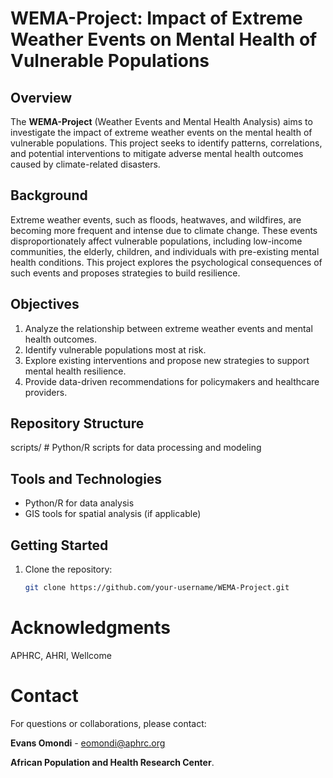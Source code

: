 # WEMA-Project: Impact of Extreme Weather Events on Mental Health of Vulnerable Populations

## Overview
The **WEMA-Project** (Weather Events and Mental Health Analysis) aims to investigate the impact of extreme weather events on the mental health of vulnerable populations. This project seeks to identify patterns, correlations, and potential interventions to mitigate adverse mental health outcomes caused by climate-related disasters.

## Background
Extreme weather events, such as floods, heatwaves, and wildfires, are becoming more frequent and intense due to climate change. These events disproportionately affect vulnerable populations, including low-income communities, the elderly, children, and individuals with pre-existing mental health conditions. This project explores the psychological consequences of such events and proposes strategies to build resilience.

## Objectives
1. Analyze the relationship between extreme weather events and mental health outcomes.
2. Identify vulnerable populations most at risk.
3. Explore existing interventions and propose new strategies to support mental health resilience.
4. Provide data-driven recommendations for policymakers and healthcare providers.

## Repository Structure

scripts/ # Python/R scripts for data processing and modeling

## Tools and Technologies
- Python/R for data analysis
- GIS tools for spatial analysis (if applicable)

## Getting Started
1. Clone the repository:
   ```bash
   git clone https://github.com/your-username/WEMA-Project.git


# Acknowledgments
APHRC, AHRI, Wellcome


# Contact
For questions or collaborations, please contact:

**Evans Omondi** - eomondi@aphrc.org

**African Population and Health Research Center**. 
